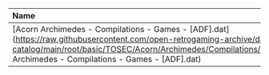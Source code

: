 |Name|Size|
|:---|---:|
|[Acorn Archimedes - Compilations - Games - [ADF].dat](https://raw.githubusercontent.com/open-retrogaming-archive/dat-catalog/main/root/basic/TOSEC/Acorn/Archimedes/Compilations/Games/[ADF]/Acorn Archimedes - Compilations - Games - [ADF].dat)|6967|
